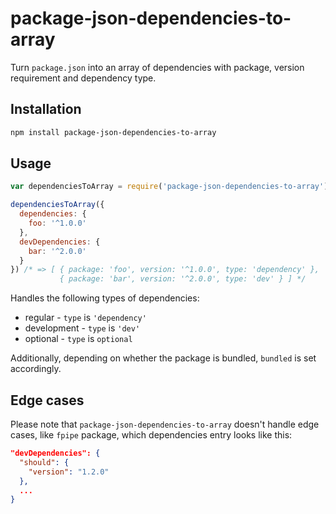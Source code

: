# package-json-dependencies-to-array
Turn `package.json` into an array of dependencies with package, version
requirement and dependency type.

## Installation

```sh
npm install package-json-dependencies-to-array
```

## Usage

```js
var dependenciesToArray = require('package-json-dependencies-to-array');

dependenciesToArray({
  dependencies: {
    foo: '^1.0.0'
  },
  devDependencies: {
    bar: '^2.0.0'
  }
}) /* => [ { package: 'foo', version: '^1.0.0', type: 'dependency' },
           { package: 'bar', version: '^2.0.0', type: 'dev' } ] */
```

Handles the following types of dependencies:

* regular - `type` is `'dependency'`
* development - `type` is `'dev'`
* optional - `type` is `optional`

Additionally, depending on whether the package is bundled, `bundled` is set
accordingly.

## Edge cases
Please note that `package-json-dependencies-to-array` doesn't handle edge
cases, like `fpipe` package, which dependencies entry looks like this:

```json
"devDependencies": {
  "should": {
    "version": "1.2.0"
  },
  ...
}
```
